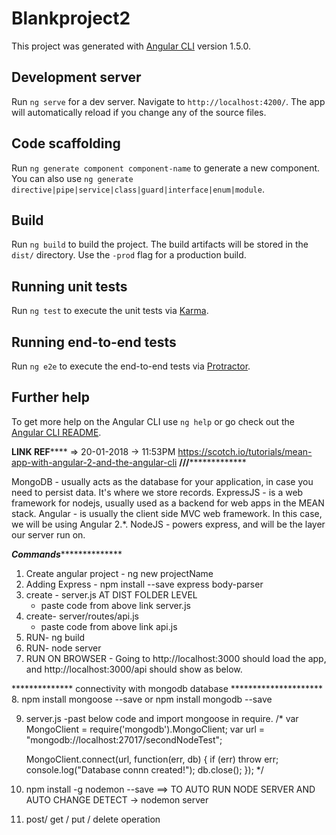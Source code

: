 # Blankproject2

This project was generated with [Angular CLI](https://github.com/angular/angular-cli) version 1.5.0.

## Development server

Run `ng serve` for a dev server. Navigate to `http://localhost:4200/`. The app will automatically reload if you change any of the source files.

## Code scaffolding

Run `ng generate component component-name` to generate a new component. You can also use `ng generate directive|pipe|service|class|guard|interface|enum|module`.

## Build

Run `ng build` to build the project. The build artifacts will be stored in the `dist/` directory. Use the `-prod` flag for a production build.

## Running unit tests

Run `ng test` to execute the unit tests via [Karma](https://karma-runner.github.io).

## Running end-to-end tests

Run `ng e2e` to execute the end-to-end tests via [Protractor](http://www.protractortest.org/).

## Further help

To get more help on the Angular CLI use `ng help` or go check out the [Angular CLI README](https://github.com/angular/angular-cli/blob/master/README.md).


********LINK REF************ => 20-01-2018 -> 11:53PM
https://scotch.io/tutorials/mean-app-with-angular-2-and-the-angular-cli
**************///***************************


MongoDB - usually acts as the database for your application, in case you need to persist data. It's where we store records.
ExpressJS - is a web framework for nodejs, usually used as a backend for web apps in the MEAN stack.
Angular - is usually the client side MVC web framework. In this case, we will be using Angular 2.*.
NodeJS - powers express, and will be the layer our server run on.

*******************************Commands*********************************************

1. Create angular project - ng new projectName
2. Adding Express -
		npm install --save express body-parser
3. create - server.js   AT DIST FOLDER LEVEL
	 - paste code from above link server.js
4. create-  server/routes/api.js
	- paste code from above link api.js
5. RUN- ng build
6. RUN- node server
7. RUN ON BROWSER -
	Going to http://localhost:3000 should load the app, and http://localhost:3000/api should show as below.


************** connectivity with mongodb database *********************
8. npm install mongoose --save or npm install mongodb --save

9. server.js -past below code and import mongoose in require.
	/*
	var MongoClient = require('mongodb').MongoClient;
	var url = "mongodb://localhost:27017/secondNodeTest";

	MongoClient.connect(url, function(err, db) {
	  if (err) throw err;
	  console.log("Database connn created!");
	  db.close();
	});
	*/

10. npm install -g nodemon --save   ==> TO AUTO RUN NODE SERVER AND AUTO CHANGE DETECT
		-> nodemon server
11. post/ get / put / delete operation

